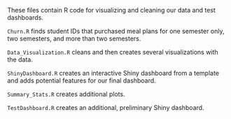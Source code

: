 These files contain R code for visualizing and cleaning our data and test dashboards.

`Churn.R` finds student IDs that purchased meal plans for one semester only, two semesters, and more than two semesters.

`Data_Visualization.R` cleans and then creates several visualizations with the data.

`ShinyDashboard.R` creates an interactive Shiny dashboard from a template and adds potential features for our final dashboard.

`Summary_Stats.R` creates additional plots.

`TestDashboard.R` creates an additional, preliminary Shiny dashboard.
